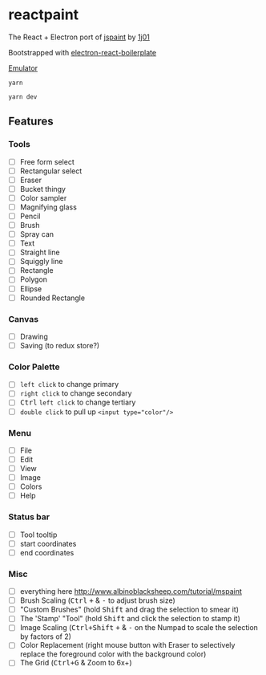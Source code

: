 # reactpaint

The React + Electron port of [jspaint](jspaint.ml) by [1j01](https://github.com/1j01)

Bootstrapped with [electron-react-boilerplate](https://github.com/chentsulin/electron-react-boilerplate)

[Emulator](https://copy.sh/v86/?profile=windows98)

```
yarn

yarn dev
```

## Features

### Tools

* [ ] Free form select
* [ ] Rectangular select
* [ ] Eraser
* [ ] Bucket thingy
* [ ] Color sampler
* [ ] Magnifying glass
* [ ] Pencil
* [ ] Brush
* [ ] Spray can
* [ ] Text
* [ ] Straight line
* [ ] Squiggly line
* [ ] Rectangle
* [ ] Polygon
* [ ] Ellipse
* [ ] Rounded Rectangle

### Canvas

* [ ] Drawing
* [ ] Saving (to redux store?)

### Color Palette

* [ ] `left click` to change primary
* [ ] `right click` to change secondary
* [ ] <kbd>Ctrl</kbd> `left click` to change tertiary
* [ ] `double click` to pull up `<input type="color"/>`

### Menu

* [ ] File
* [ ] Edit
* [ ] View
* [ ] Image
* [ ] Colors
* [ ] Help

### Status bar

* [ ] Tool tooltip
* [ ] start coordinates
* [ ] end coordinates

### Misc

* [ ] everything here http://www.albinoblacksheep.com/tutorial/mspaint
* [ ] Brush Scaling (<kbd>Ctrl</kbd> <kbd>+</kbd> & <kbd>-</kbd> to adjust brush size)
* [ ] "Custom Brushes" (hold <kbd>Shift</kbd> and drag the selection to smear it)
* [ ] The 'Stamp' "Tool" (hold <kbd>Shift</kbd> and click the selection to stamp it)
* [ ] Image Scaling (<kbd>Ctrl+Shift</kbd> <kbd>+</kbd> & <kbd>-</kbd> on the Numpad to scale the selection by factors of 2)
* [ ] Color Replacement (right mouse button with Eraser to selectively replace the foreground color with the background color)
* [ ] The Grid (<kbd>Ctrl+G</kbd> & Zoom to 6x+)
